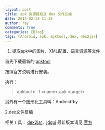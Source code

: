```yaml
---
layout: post
title: apk 资源提取及 dex 文件反编
date: 2014-02-28 11:39
author: ray
comments: true
categories: [Blog]
tags: [Android, apk, apktool, dex, dex2jar]
---
```

1. 提取apk中的图片、XML配置、语言资源等文件

首先下载最新的 <a href="https://code.google.com/p/android-apktool/downloads/list" target="_blank">apktool</a>

按照官方说明进行安装。

执行：
<blockquote>apktool d -f &lt;name&gt;.apk &lt;target&gt;</blockquote>
另外有一个图形化工具叫：Androidfby

2.dex文件反编

相关工具： <a href="http://code.google.com/p/dex2jar/downloads/list" target="_blank">dex2jar</a>，<a href="http://code.google.com/p/innlab/downloads/list" target="_blank">jdgui</a> 最新版本请见 <a href="http://java.decompiler.free.fr/?q=jdgui" target="_blank">官方</a>
